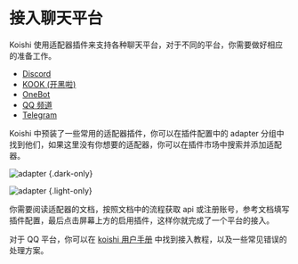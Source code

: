 # 接入聊天平台

Koishi 使用适配器插件来支持各种聊天平台，对于不同的平台，你需要做好相应的准备工作。

- [Discord](../../plugins/adapter/discord.md)
- [KOOK (开黑啦)](../../plugins/adapter/kook.md)
- [OneBot](../../plugins/adapter/onebot.md)
- [QQ 频道](../../plugins/adapter/qqguild.md)
- [Telegram](../../plugins/adapter/telegram.md)

Koishi 中预装了一些常用的适配器插件，你可以在插件配置中的 adapter 分组中找到他们，如果这里没有你想要的适配器，你可以在插件市场中搜索并添加适配器。

![adapter](manual/console/adapter_dark.webp) {.dark-only}

![adapter](manual/console/adapter_light.webp) {.light-only}

你需要阅读适配器的文档，按照文档中的流程获取 api 或注册账号，参考文档填写插件配置，最后点击屏幕上方的启用插件，这样你就完成了一个平台的接入。

对于 QQ 平台，你可以在 [koishi 用户手册](https://k.ilharp.cc/r3) 中找到接入教程，以及一些常见错误的处理方案。
